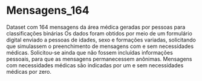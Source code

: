 # Mensagens_164
Dataset com 164 mensagens da área médica geradas por pessoas para classificações binárias
Os dados foram obtidos por meio de um formulário digital enviado a pessoas de idades, sexo e formações variadas, solicitando que simulassem o preenchimento de mensagens com e sem necessidades médicas. Solicitou-se ainda que não fossem incluídas informações pessoais, para que as mensagens permanecessem anônimas. 
Mensagens com necessidades médicas são indicadas por um e sem necessidades médicas por zero.
